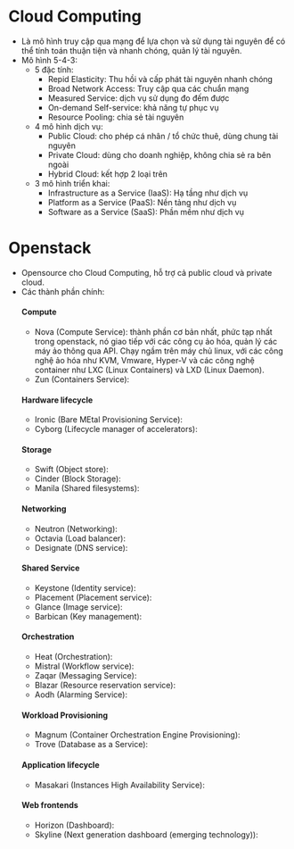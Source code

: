 # Cloud Computing

- Là mô hình truy cập qua mạng để lựa chọn và sử dụng tài nguyên để có thể tính toán thuận tiện và nhanh chóng, quản lý tài nguyên.
- Mô hình 5-4-3:
  - 5 đặc tính:
    - Repid Elasticity: Thu hồi và cấp phát tài nguyên nhanh chóng
    - Broad Network Access: Truy cập qua các chuẩn mạng
    - Measured Service: dịch vụ sử dụng đo đếm được
    - On-demand Self-service: khả năng tự phục vụ
    - Resource Pooling: chia sẻ tài nguyên
  - 4 mô hình dịch vụ:
    - Public Cloud: cho phép cá nhân / tổ chức thuê, dùng chung tài nguyên
    - Private Cloud: dùng cho doanh nghiệp, không chia sẻ ra bên ngoài
    - Hybrid Cloud: kết hợp 2 loại trên
  - 3 mô hình triển khai:
    - Infrastructure as a Service (IaaS): Hạ tầng như dịch vụ
    - Platform as a Service (PaaS): Nền tảng như dịch vụ
    - Software as a Service (SaaS): Phần mềm như dịch vụ

# Openstack

- Opensource cho Cloud Computing, hỗ trợ cả public cloud và private cloud.
- Các thành phần chính:
  #### Compute
  - Nova (Compute Service): thành phần cơ bản nhất, phức tạp nhất trong openstack, nó giao tiếp với các công cụ ảo hóa, quản lý các máy ảo thông qua API. Chạy ngầm trên máy chủ linux, với các công nghệ ảo hóa như KVM, Vmware, Hyper-V và các công nghệ container như LXC (Linux Containers) và LXD (Linux Daemon).
  - Zun (Containers Service):
  #### Hardware lifecycle
  - Ironic (Bare MEtal Provisioning Service):
  - Cyborg (Lifecycle manager of accelerators):
  #### Storage
  - Swift (Object store):
  - Cinder (Block Storage):
  - Manila (Shared filesystems):
  #### Networking
  - Neutron (Networking):
  - Octavia (Load balancer):
  - Designate (DNS service):
  #### Shared Service
  - Keystone (Identity service):
  - Placement (Placement service):
  - Glance (Image service):
  - Barbican (Key management):
  #### Orchestration
  - Heat (Orchestration):
  - Mistral (Workflow service):
  - Zaqar (Messaging Service):
  - Blazar (Resource reservation service):
  - Aodh (Alarming Service):
  #### Workload Provisioning
  - Magnum (Container Orchestration Engine Provisioning):
  - Trove (Database as a Service):
  #### Application lifecycle
  - Masakari (Instances High Availability Service):
  #### Web frontends
  - Horizon (Dashboard):
  - Skyline (Next generation dashboard (emerging technology)):

